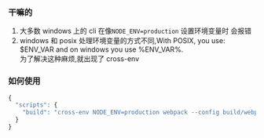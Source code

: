 ### 干嘛的
1. 大多数 windows 上的 cli 在像`NODE_ENV=production` 设置环境变量时 会报错  
2. windows 和 posix 处理环境变量的方式不同,With POSIX, you use: $ENV_VAR and on windows you use %ENV_VAR%.  
为了解决这种麻烦,就出现了 cross-env
### 如何使用
```js
{
  "scripts": {
    "build": "cross-env NODE_ENV=production webpack --config build/webpack.config.js"
  }
}
```
